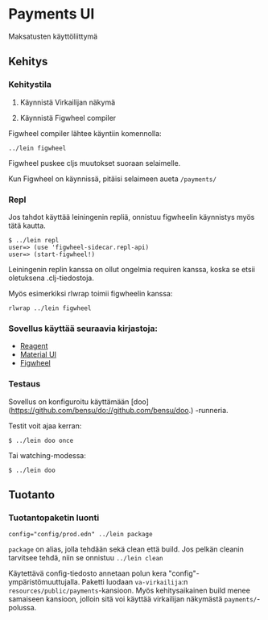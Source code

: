 # Payments UI

Maksatusten käyttöliittymä

## Kehitys

### Kehitystila

1. Käynnistä Virkailijan näkymä

2. Käynnistä Figwheel compiler

Figwheel compiler lähtee käyntiin komennolla:

    ../lein figwheel

Figwheel puskee cljs muutokset suoraan selaimelle.

Kun Figwheel on käynnissä, pitäisi selaimeen aueta `/payments/`

### Repl

Jos tahdot käyttää leiningenin repliä, onnistuu figwheelin käynnistys myös tätä
kautta.

```
$ ../lein repl
user=> (use 'figwheel-sidecar.repl-api)
user=> (start-figwheel!)
```

Leiningenin replin kanssa on ollut ongelmia requiren kanssa, koska se etsii
oletuksena .clj-tiedostoja.

Myös esimerkiksi rlwrap toimii figwheelin kanssa:

    rlwrap ../lein figwheel

### Sovellus käyttää seuraavia kirjastoja:

- [Reagent](https://reagent-project.github.io/)
- [Material UI](http://www.material-ui.com)
- [Figwheel](https://github.com/bhauman/lein-figwheel)

### Testaus

Sovellus on konfiguroitu käyttämään [doo]
(https://github.com/bensu/do://github.com/bensu/doo.) -runneria.

Testit voit ajaa kerran:

    $ ../lein doo once

Tai watching-modessa:

    $ ../lein doo

## Tuotanto

### Tuotantopaketin luonti

    config="config/prod.edn" ../lein package

`package` on alias, jolla tehdään sekä clean että build. Jos pelkän cleanin
tarvitsee tehdä, niin se onnistuu `../lein clean`

Käytettävä config-tiedosto annetaan polun kera
"config"-ympäristömuuttujalla. Paketti luodaan `va-virkailija`:n
`resources/public/payments`-kansioon. Myös kehitysaikainen build menee samaiseen
kansioon, jolloin sitä voi käyttää virkailijan näkymästä `payments/`-polussa.

